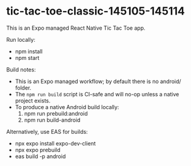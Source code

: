 # tic-tac-toe-classic-145105-145114

This is an Expo managed React Native Tic Tac Toe app.

Run locally:
- npm install
- npm start

Build notes:
- This is an Expo managed workflow; by default there is no android/ folder.
- The `npm run build` script is CI-safe and will no-op unless a native project exists.
- To produce a native Android build locally:
  1) npm run prebuild:android
  2) npm run build-android

Alternatively, use EAS for builds:
- npx expo install expo-dev-client
- npx expo prebuild
- eas build -p android